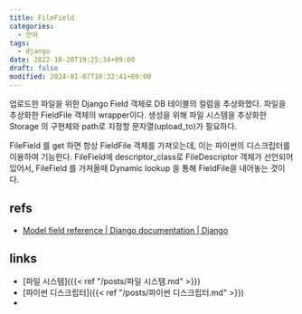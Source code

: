 ```yaml
---
title: FileField
categories:
  - 언어
tags:
  - django
date: 2022-10-20T19:25:34+09:00
draft: false
modified: 2024-01-07T10:32:41+09:00
---
```

업로드한 파일을 위한 Django Field 객체로 DB 테이블의 컬럼을 추상화했다. 파일을 추상화한 FieldFile 객체의 wrapper이다. 생성을 위해 파일 시스템을 추상화한 Storage 의 구현체와 path로 지정할 문자열(upload_to)가 필요하다. 

FileField 를 get 하면 항상 FieldFile 객체를 가져오는데, 이는 파이썬의 디스크립터를 이용하여 기능한다. FileField에 descriptor_class로 FileDescriptor 객체가 선언되어있어서, FileField 를 가져올때 Dynamic lookup 을 통해 FieldFile을 내어놓는 것이다.


## refs
- [Model field reference | Django documentation | Django](https://docs.djangoproject.com/en/dev/ref/models/fields/#filefield)


## links
- [파일 시스템]({{< ref "/posts/파일 시스템.md" >}})
- [파이썬 디스크립터]({{< ref "/posts/파이썬 디스크립터.md" >}})
- 
